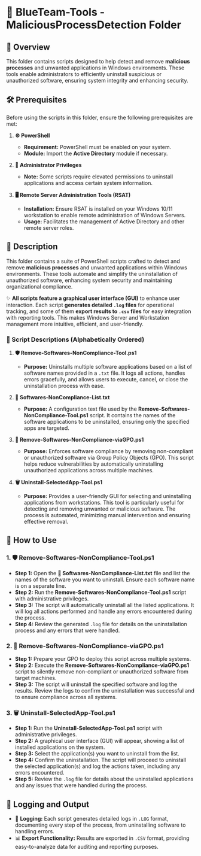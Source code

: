 # 🔵 BlueTeam-Tools - MaliciousProcessDetection Folder

## 📝 Overview

This folder contains scripts designed to help detect and remove **malicious processes** and unwanted applications in Windows environments. These tools enable administrators to efficiently uninstall suspicious or unauthorized software, ensuring system integrity and enhancing security.

## 🛠️ Prerequisites

Before using the scripts in this folder, ensure the following prerequisites are met:

1. **⚙️ PowerShell**
   - **Requirement:** PowerShell must be enabled on your system.
   - **Module:** Import the **Active Directory** module if necessary.

2. **🔑 Administrator Privileges**
   - **Note:** Some scripts require elevated permissions to uninstall applications and access certain system information.

3. **🖥️ Remote Server Administration Tools (RSAT)**
   - **Installation:** Ensure RSAT is installed on your Windows 10/11 workstation to enable remote administration of Windows Servers.
   - **Usage:** Facilitates the management of Active Directory and other remote server roles.

## 📄 Description

This folder contains a suite of PowerShell scripts crafted to detect and remove **malicious processes** and unwanted applications within Windows environments. These tools automate and simplify the uninstallation of unauthorized software, enhancing system security and maintaining organizational compliance.

✨ **All scripts feature a graphical user interface (GUI)** to enhance user interaction. Each script **generates detailed `.log` files** for operational tracking, and some of them **export results to `.csv` files** for easy integration with reporting tools. This makes Windows Server and Workstation management more intuitive, efficient, and user-friendly.

### 📜 Script Descriptions (Alphabetically Ordered)

1. **🛡️ Remove-Softwares-NonCompliance-Tool.ps1**  
   - **Purpose:** Uninstalls multiple software applications based on a list of software names provided in a `.txt` file. It logs all actions, handles errors gracefully, and allows users to execute, cancel, or close the uninstallation process with ease.

2. **📝 Softwares-NonCompliance-List.txt**  
   - **Purpose:** A configuration text file used by the **Remove-Softwares-NonCompliance-Tool.ps1** script. It contains the names of the software applications to be uninstalled, ensuring only the specified apps are targeted.

3. **🚫 Remove-Softwares-NonCompliance-viaGPO.ps1**  
   - **Purpose:** Enforces software compliance by removing non-compliant or unauthorized software via Group Policy Objects (GPO). This script helps reduce vulnerabilities by automatically uninstalling unauthorized applications across multiple machines.

4. **🗑️ Uninstall-SelectedApp-Tool.ps1**  
   - **Purpose:** Provides a user-friendly GUI for selecting and uninstalling applications from workstations. This tool is particularly useful for detecting and removing unwanted or malicious software. The process is automated, minimizing manual intervention and ensuring effective removal.

## 🚀 How to Use

### 1. **🛡️ Remove-Softwares-NonCompliance-Tool.ps1**
   - **Step 1:** Open the **📝 Softwares-NonCompliance-List.txt** file and list the names of the software you want to uninstall. Ensure each software name is on a separate line.
   - **Step 2:** Run the **Remove-Softwares-NonCompliance-Tool.ps1** script with administrative privileges.
   - **Step 3:** The script will automatically uninstall all the listed applications. It will log all actions performed and handle any errors encountered during the process.
   - **Step 4:** Review the generated `.log` file for details on the uninstallation process and any errors that were handled.

### 2. **🚫 Remove-Softwares-NonCompliance-viaGPO.ps1**
   - **Step 1:** Prepare your GPO to deploy this script across multiple systems.
   - **Step 2:** Execute the **Remove-Softwares-NonCompliance-viaGPO.ps1** script to silently remove non-compliant or unauthorized software from target machines.
   - **Step 3:** The script will uninstall the specified software and log the results. Review the logs to confirm the uninstallation was successful and to ensure compliance across all systems.

### 3. **🗑️ Uninstall-SelectedApp-Tool.ps1**
   - **Step 1:** Run the **Uninstall-SelectedApp-Tool.ps1** script with administrative privileges.
   - **Step 2:** A graphical user interface (GUI) will appear, showing a list of installed applications on the system.
   - **Step 3:** Select the application(s) you want to uninstall from the list.
   - **Step 4:** Confirm the uninstallation. The script will proceed to uninstall the selected application(s) and log the actions taken, including any errors encountered.
   - **Step 5:** Review the `.log` file for details about the uninstalled applications and any issues that were handled during the process.

## 📝 Logging and Output

- 📄 **Logging:** Each script generates detailed logs in `.LOG` format, documenting every step of the process, from uninstalling software to handling errors.
- 📊 **Export Functionality:** Results are exported in `.CSV` format, providing easy-to-analyze data for auditing and reporting purposes.
